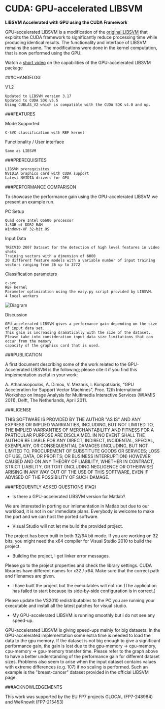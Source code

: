 CUDA: GPU-accelerated LIBSVM
====
**LIBSVM Accelerated with GPU using the CUDA Framework**

GPU-accelerated LIBSVM is a modification of the [original LIBSVM](http://www.csie.ntu.edu.tw/~cjlin/libsvm/) that exploits the CUDA framework to significantly reduce processing time while producing identical results. The functionality and interface of LIBSVM remains the same. The modifications were done in the kernel computation, that is now performed using the GPU.

Watch a [short video](http://www.youtube.com/watch?v=Fl99tQQd55U) on the capabilities of the GPU-accelerated LIBSVM package

###CHANGELOG
	
V1.2 
	
	Updated to LIBSVM version 3.17
	Updated to CUDA SDK v5.5
	Using CUBLAS_V2 which is compatible with the CUDA SDK v4.0 and up.

###FEATURES

Mode Supported

    C-SVC classification with RBF kernel

Functionality / User interface

    Same as LIBSVM

###PREREQUISITES

    LIBSVM prerequisites
    NVIDIA Graphics card with CUDA support
    Latest NVIDIA drivers for GPU
	
###PERFORMANCE COMPARISON

To showcase the performance gain using the GPU-accelerated LIBSVM we present an example run.

PC Setup

    Quad core Intel Q6600 processor
    3.5GB of DDR2 RAM
    Windows-XP 32-bit OS

Input Data

    TRECVID 2007 Dataset for the detection of high level features in video shots
    Training vectors with a dimension of 6000
    20 different feature models with a variable number of input training vectors ranging from 36 up to 3772

Classification parameters

    c-svc
    RBF kernel
    Parameter optimization using the easy.py script provided by LIBSVM.
    4 local workers
![Diagram](http://mklab.iti.gr/files/GPULIBSVM-comparison.jpg)

Discussion

    GPU-accelerated LIBSVM gives a performance gain depending on the size of input data set. 
    This gain is increasing dramatically with the size of the dataset.
    Please take into consideration input data size limitations that can occur from the memory 
    capacity of the graphics card that is used.    
    
###PUBLICATION

A first document describing some of the work related to the GPU-Accelerated LIBSVM is the following; please cite it if you find this implementation useful in your work:

A. Athanasopoulos, A. Dimou, V. Mezaris, I. Kompatsiaris, "GPU Acceleration for Support Vector Machines", Proc. 12th International Workshop on Image Analysis for Multimedia Interactive Services (WIAMIS 2011), Delft, The Netherlands, April 2011.

###LICENSE

THIS SOFTWARE IS PROVIDED BY THE AUTHOR "AS IS" AND ANY EXPRESS OR IMPLIED WARRANTIES, INCLUDING, BUT NOT LIMITED TO, THE IMPLIED WARRANTIES OF MERCHANTABILITY AND FITNESS FOR A PARTICULAR PURPOSE ARE DISCLAIMED. IN NO EVENT SHALL THE AUTHOR BE LIABLE FOR ANY DIRECT, INDIRECT, INCIDENTAL, SPECIAL, EXEMPLARY, OR CONSEQUENTIAL DAMAGES (INCLUDING, BUT NOT LIMITED TO, PROCUREMENT OF SUBSTITUTE GOODS OR SERVICES; LOSS OF USE, DATA, OR PROFITS; OR BUSINESS INTERRUPTION) HOWEVER CAUSED AND ON ANY THEORY OF LIABILITY, WHETHER IN CONTRACT, STRICT LIABILITY, OR TORT (INCLUDING NEGLIGENCE OR OTHERWISE) ARISING IN ANY WAY OUT OF THE USE OF THIS SOFTWARE, EVEN IF ADVISED OF THE POSSIBILITY OF SUCH DAMAGE.

###FREQUENTLY ASKED QUESTIONS (FAQ)

* Is there a GPU-accelerated LIBSVM version for Matlab?

We are interested in porting our imlementation in Matlab but due to our workload, it is not in our immediate plans. Everybody is welcome to make the port and we can host the ported software.

* Visual Studio will not let me build the provided project.

The project has been built in both 32/64 bit mode. If you are working on 32 bits, you might need the x64 compiler for Visual Studio 2010 to build the project.

* Building the project, I get linker error messages.

Please go to the project properties and check the library settings. CUDA libraries have different names for x32 / x64. Make sure that the correct path and filenames are given.

* I have built the project but the executables will not run (The application has failed to start because its side-by-side configuration is in
correct.)

Please update the VS2010 redistributables to the PC you are running your executable and install all the latest patches for visual studio.

* My GPU-accelerated LIBSVM is running smoothly but i do not see any speed-up.

GPU-accelerated LIBSVM is giving speed-ups mainly for big datasets. In the GPU-accelerated implementation some extra time is needed to load the data to the gpu memory. If the dataset is not big enough to give a significant performance gain, the gain is lost due to the gpu-memory -> cpu-memory, cpu-memory -> gpu-memory  transfer time. Please refer to the graph above to have a better understanding of the performance gain for different dataset sizes.
Problems also seem to arise when the input dataset contains values with extreme differences (e.g. 107) if no scaling is performed. Such an example is the "breast-cancer" dataset provided in the official LIBSVM page.

###ACKNOWLEDGEMENTS

This work was supported by the EU FP7 projects GLOCAL (FP7-248984) and WeKnowIt (FP7-215453)